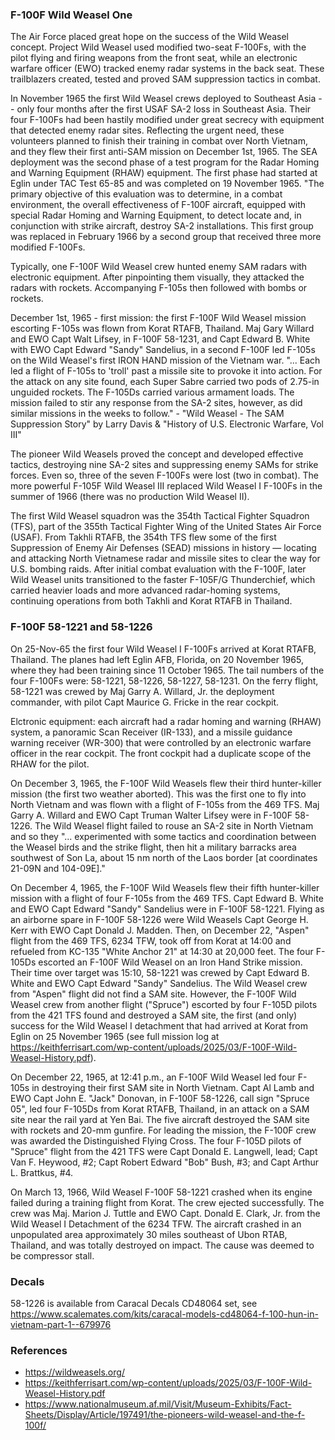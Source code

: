### F-100F Wild Weasel One

The Air Force placed great hope on the success of the Wild Weasel concept. Project Wild Weasel used modified two-seat F-100Fs, with the pilot flying and firing weapons from the front seat, while an electronic warfare officer (EWO) tracked enemy radar systems in the back seat. These trailblazers created, tested and proved SAM suppression tactics in combat.

In November 1965 the first Wild Weasel crews deployed to Southeast Asia -- only four months after the first USAF SA-2 loss in Southeast Asia. Their four F-100Fs had been hastily modified under great secrecy with equipment that detected enemy radar sites. Reflecting the urgent need, these volunteers planned to finish their training in combat over North Vietnam, and they flew their first anti-SAM mission on December 1st, 1965. The SEA deployment was the second phase of a test program for the Radar Homing and Warning Equipment (RHAW) equipment. The first phase had started at Eglin under TAC Test 65-85 and was completed on 19 November 1965. "The primary objective of this evaluation was to determine, in a combat environment, the overall effectiveness of F-100F aircraft, equipped with special Radar Homing and Warning Equipment, to detect locate and, in conjunction with strike aircraft, destroy SA-2 installations. This first group was replaced in February 1966 by a second group that received three more modified F-100Fs.

Typically, one F-100F Wild Weasel crew hunted enemy SAM radars with electronic equipment. After pinpointing them visually, they attacked the radars with rockets. Accompanying F-105s then followed with bombs or rockets.

December 1st, 1965 - first mission: the first F-100F Wild Weasel mission escorting F-105s was flown from Korat RTAFB, Thailand. Maj Gary Willard and EWO Capt Walt Lifsey, in F-100F 58-1231, and Capt Edward B. White with EWO Capt Edward "Sandy" Sandelius, in a second F-100F led F-105s on the Wild Weasel's first IRON HAND mission of the Vietnam war.
"... Each led a flight of F-105s to 'troll' past a missile site to provoke it into action. For the attack on any site found, each Super Sabre carried two pods of 2.75-in unguided rockets. The F-105Ds carried various armament loads. The mission failed to stir any response from the SA-2 sites, however, as did similar missions in the weeks to follow." - "Wild Weasel - The SAM Suppression Story" by Larry Davis & "History of U.S. Electronic Warfare, Vol III"

The pioneer Wild Weasels proved the concept and developed effective tactics, destroying nine SA-2 sites and suppressing enemy SAMs for strike forces. Even so, three of the seven F-100Fs were lost (two in combat). The more powerful F-105F Wild Weasel III replaced Wild Weasel I F-100Fs in the summer of 1966 (there was no production Wild Weasel II).

The first Wild Weasel squadron was the 354th Tactical Fighter Squadron (TFS), part of the 355th Tactical Fighter Wing of the United States Air Force (USAF). From Takhli RTAFB, the 354th TFS flew some of the first Suppression of Enemy Air Defenses (SEAD) missions in history — locating and attacking North Vietnamese radar and missile sites to clear the way for U.S. bombing raids. After initial combat evaluation with the F-100F, later Wild Weasel units transitioned to the faster F-105F/G Thunderchief, which carried heavier loads and more advanced radar-homing systems, continuing operations from both Takhli and Korat RTAFB in Thailand.

### F-100F 58-1221 and 58-1226

On 25-Nov-65 the first four Wild Weasel I F-100Fs arrived at Korat RTAFB, Thailand. The planes had left Eglin
AFB, Florida, on 20 November 1965, where they had been training since 11 October 1965. The tail numbers of the four F-100Fs were: 58-1221, 58-1226, 58-1227, 58-1231. On the ferry flight, 58-1221 was crewed by Maj Garry A. Willard, Jr. the deployment commander, with pilot Capt Maurice G. Fricke in the rear cockpit.

Elctronic equipment: each aircraft had a radar homing and warning (RHAW) system, a panoramic Scan Receiver (IR-133), and a missile guidance warning receiver (WR-300) that were controlled by an electronic warfare officer in the rear cockpit. The front cockpit had a duplicate scope of the RHAW for the pilot.

On December 3, 1965, the F-100F Wild Weasels flew their third hunter-killer mission (the first two weather aborted). This was the first one to fly into North Vietnam and was flown with a flight of F-105s from the 469 TFS. Maj Garry A. Willard and EWO Capt Truman Walter Lifsey were in F-100F 58-1226. The Wild Weasel flight failed to rouse an SA-2 site in North Vietnam and so they "... experimented with some tactics and coordination between the Weasel birds and the strike flight, then hit a military barracks area southwest of Son La, about 15 nm north of the Laos border [at coordinates 21-09N and 104-09E]."

On December 4, 1965, the F-100F Wild Weasels flew their fifth hunter-killer mission with a flight of four F-105s from the 469 TFS. Capt Edward B. White and EWO Capt Edward "Sandy" Sandelius were in F-100F 58-1221. Flying as an airborne spare in F-100F 58-1226 were Wild Weasels Capt George H. Kerr with EWO Capt Donald J. Madden. Then, on December 22, "Aspen" flight from the 469 TFS, 6234 TFW, took off from Korat at 14:00 and refueled from KC-135 "White Anchor 21" at 14:30 at 20,000 feet. The four F-105Ds escorted an F-100F Wild Weasel on an Iron Hand Strike mission. Their time over target was 15:10, 58-1221 was crewed by Capt Edward B. White and EWO Capt Edward "Sandy" Sandelius. The Wild Weasel crew from "Aspen" flight did not find a SAM site. However, the F-100F Wild Weasel crew from another flight ("Spruce") escorted by four F-105D pilots from the 421 TFS found and destroyed a SAM site, the first (and only) success for the Wild Weasel I detachment that had arrived at Korat from Eglin on 25 November 1965 (see full mission log at <https://keithferrisart.com/wp-content/uploads/2025/03/F-100F-Wild-Weasel-History.pdf>).

On December 22, 1965, at 12:41 p.m., an F-100F Wild Weasel led four F-105s in destroying their first SAM site in North Vietnam. Capt Al Lamb and EWO Capt John E. "Jack" Donovan, in F-100F 58-1226, call sign "Spruce 05", led four F-105Ds from Korat RTAFB, Thailand, in an attack on a SAM site near the rail yard at Yen Bai. The five aircraft destroyed the SAM site with rockets and 20-mm gunfire. For leading the mission, the F-100F crew was awarded the Distinguished Flying Cross. The four F-105D pilots of "Spruce" flight from the 421 TFS were Capt Donald E. Langwell, lead; Capt Van F. Heywood, #2; Capt Robert Edward "Bob" Bush, #3; and Capt Arthur L. Brattkus, #4.

On March 13, 1966, Wild Weasel F-100F 58-1221 crashed when its engine failed during a training flight from Korat.
The crew ejected successfully. The crew was Maj. Marion J. Tuttle and EWO Capt. Donald E. Clark, Jr. from the Wild Weasel I Detachment of the 6234 TFW. The aircraft crashed in an unpopulated area approximately 30 miles southeast of Ubon RTAB, Thailand, and was totally destroyed on impact. The cause was deemed to be compressor stall.

### Decals

58-1226 is available from Caracal Decals CD48064 set, see <https://www.scalemates.com/kits/caracal-models-cd48064-f-100-hun-in-vietnam-part-1--679976>

### References

- <https://wildweasels.org/>
- <https://keithferrisart.com/wp-content/uploads/2025/03/F-100F-Wild-Weasel-History.pdf>
- <https://www.nationalmuseum.af.mil/Visit/Museum-Exhibits/Fact-Sheets/Display/Article/197491/the-pioneers-wild-weasel-and-the-f-100f/>
